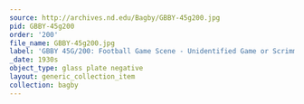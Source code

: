```yaml
---
source: http://archives.nd.edu/Bagby/GBBY-45g200.jpg
pid: GBBY-45g200
order: '200'
file_name: GBBY-45g200.jpg
label: 'GBBY 45G/200: Football Game Scene - Unidentified Game or Scrimmage - c1930s'
_date: 1930s
object_type: glass plate negative
layout: generic_collection_item
collection: bagby
---
```

